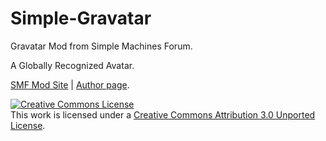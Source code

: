 Simple-Gravatar
===============

Gravatar Mod from Simple Machines Forum.

A Globally Recognized Avatar.

<a href="http://custom.simplemachines.org/mods/index.php?mod=3451">SMF Mod Site</a> | <a href="http://wedge.su/index.php?topic=14.0">Author page</a>.

<a rel="license" href="http://creativecommons.org/licenses/by/3.0/"><img alt="Creative Commons License" style="border-width:0" src="http://i.creativecommons.org/l/by/3.0/88x31.png" /></a><br />This work is licensed under a <a rel="license" href="http://creativecommons.org/licenses/by/3.0/">Creative Commons Attribution 3.0 Unported License</a>.